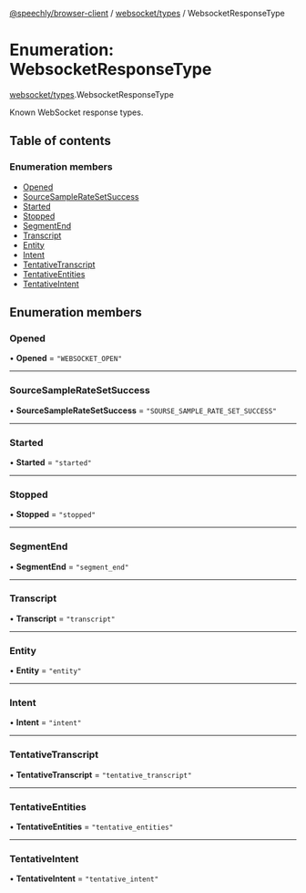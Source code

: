 [@speechly/browser-client](../README.md) / [websocket/types](../modules/websocket_types.md) / WebsocketResponseType

# Enumeration: WebsocketResponseType

[websocket/types](../modules/websocket_types.md).WebsocketResponseType

Known WebSocket response types.

## Table of contents

### Enumeration members

- [Opened](websocket_types.WebsocketResponseType.md#opened)
- [SourceSampleRateSetSuccess](websocket_types.WebsocketResponseType.md#sourcesampleratesetsuccess)
- [Started](websocket_types.WebsocketResponseType.md#started)
- [Stopped](websocket_types.WebsocketResponseType.md#stopped)
- [SegmentEnd](websocket_types.WebsocketResponseType.md#segmentend)
- [Transcript](websocket_types.WebsocketResponseType.md#transcript)
- [Entity](websocket_types.WebsocketResponseType.md#entity)
- [Intent](websocket_types.WebsocketResponseType.md#intent)
- [TentativeTranscript](websocket_types.WebsocketResponseType.md#tentativetranscript)
- [TentativeEntities](websocket_types.WebsocketResponseType.md#tentativeentities)
- [TentativeIntent](websocket_types.WebsocketResponseType.md#tentativeintent)

## Enumeration members

### Opened

• **Opened** = `"WEBSOCKET_OPEN"`

___

### SourceSampleRateSetSuccess

• **SourceSampleRateSetSuccess** = `"SOURSE_SAMPLE_RATE_SET_SUCCESS"`

___

### Started

• **Started** = `"started"`

___

### Stopped

• **Stopped** = `"stopped"`

___

### SegmentEnd

• **SegmentEnd** = `"segment_end"`

___

### Transcript

• **Transcript** = `"transcript"`

___

### Entity

• **Entity** = `"entity"`

___

### Intent

• **Intent** = `"intent"`

___

### TentativeTranscript

• **TentativeTranscript** = `"tentative_transcript"`

___

### TentativeEntities

• **TentativeEntities** = `"tentative_entities"`

___

### TentativeIntent

• **TentativeIntent** = `"tentative_intent"`
